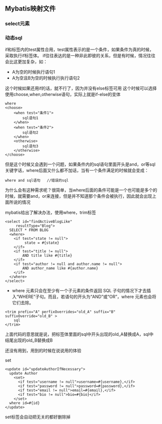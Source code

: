 ## Mybatis映射文件

### select元素

### 动态sql

if和标签内的test属性合用，test属性表示的是一个条件，如果条件为真的时候，采取执行if标签体。
if往往表达的是一种非此即彼的关系，但是有时候，情况往往会比这更加复杂，如：
- A为空的时候执行语句1
- A为空且B为空的时候执行执行语句2

这个时候如果还用if的话，就不行了，因为并没有else标签可用
这个时候可以选择使用choose,when,otherwise语句，实际上就是if-else的变体
```
where 
<choose>
	<when test="条件1">
    	sql语句1
    </when>
    <when test="条件2">
    	sql语句2
    </when>
    <otherwise>
    	sql语句3
    </otherwise>
</choose>
```
但是这个时候又会遇到一个问题，如果条件内的sql语句里面开头是and，or等sql关键字话，where后面又什么都不加话，当有一个条件满足的时候就会变成：
```
where and sql语句   //错误的sql
```
为什么会有这种需求呢？很简单，当where后面的条件可能是一个也可能是多个的时候，就需要and，or来连接，但是并不知道那个条件会被执行，因此就会出现上面所说的情况

mybatis给出了解决办法，使用where，trim标签
```
<select id="findActiveBlogLike"
     resultType="Blog">
  SELECT * FROM BLOG 
  <where> 
    <if test="state != null">
         state = #{state}
    </if> 
    <if test="title != null">
        AND title like #{title}
    </if>
    <if test="author != null and author.name != null">
        AND author_name like #{author.name}
    </if>
  </where>
</select>
```
- where 元素只会在至少有一个子元素的条件返回 SQL 子句的情况下才去插入“WHERE”子句。而且，若语句的开头为“AND”或“OR”，where 元素也会将它们去除。

```
<trim prefix="A" perfixOverrides="old_A" suffix="B" suffixOverride="old_B" >
	sql
</trim>
```
上面代码的意思就是说，把标签体里面的sql中开头出现的old_A替换成A，sql中结尾出现的old_B替换成B

还没有用到，用到的时候在说说用的体验

set
```
<update id="updateAuthorIfNecessary">
  update Author
    <set>
      <if test="username != null">username=#{username},</if>
      <if test="password != null">password=#{password},</if>
      <if test="email != null">email=#{email},</if>
      <if test="bio != null">bio=#{bio}</if>
    </set>
  where id=#{id}
</update>
```
set标签会自动把无关的都好删除掉






